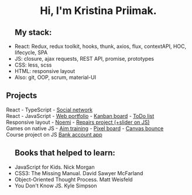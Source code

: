 <h1 align="center">Hi, I'm Kristina Priimak.</h1>

<ul>
<h2>My stack:</h2>
<li>React: Redux, redux toolkit, hooks, thunk, axios, flux, contextAPI, HOC, lifecycle, SPA</li>
<li>JS: closure, ajax requests, REST API, promise, prototypes</li>
<li>CSS: less, scss</li>
<li>HTML: responsive layout</li>
<li>Also: git, OOP, scrum, material-UI</li>
</ul>

<h2>Projects</h2>
React - TypeScript
- <a href="https://github.com/KrisPrymak/forest_network">Social network</a>
<br>
React - JavaScript
- <a href="https://krisprymak.github.io/portfolio_react/">Web portfolio</a>
- <a href="https://krisprymak.github.io/kanban_react/">Kanban board</a>
- <a href="https://krisprymak.github.io/todo_list">ToDo list</a>
<br>
Responsive layout
- <a href="https://krisprymak.github.io/Noemi/">Noemi</a>
- <a href="https://krisprymak.github.io/repairs_project/">Repairs project (+slider on JS)</a>
<br>
Games on native JS
- <a href="https://krisprymak.github.io/aim_training/">Aim training</a>
- <a href="https://krisprymak.github.io/contentGeneration/">Pixel board</a>
- <a href="https://krisprymak.github.io/Bounce/">Canvas bounce</a>
<br>
Course project on JS <a href="https://github.com/KrisPrymak/bank_account_app/">Bank account app</a>

<ul> 
<h2>Books that helped to learn:</h2>
<li>JavaScript for Kids. Nick Morgan</li>
<li>CSS3: The Missing Manual. David Sawyer McFarland</li>
<li>Object-Oriented Thought Process. Matt Weisfeld </li>
<li>You Don't Know JS. Kyle Simpson</li>
</ul> 
